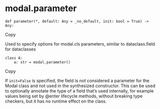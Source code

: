 # modal.parameter

    
    
    def parameter(*, default: Any = _no_default, init: bool = True) -> Any:

Copy

Used to specify options for modal.cls parameters, similar to dataclass.field
for dataclasses

    
    
    class A:
        a: str = modal.parameter()

Copy

If `init=False` is specified, the field is not considered a parameter for the
Modal class and not used in the synthesized constructor. This can be used to
optionally annotate the type of a field that’s used internally, for example
values being set by @enter lifecycle methods, without breaking type checkers,
but it has no runtime effect on the class.

